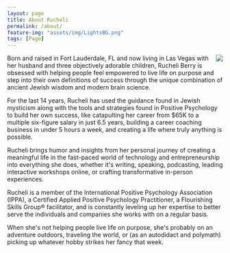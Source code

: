 ```yaml
---
layout: page
title: About Rucheli
permalink: /about/
feature-img: "assets/img/LightsBG.png"
tags: [Page]
---
```


<img src="https://kajabi-storefronts-production.kajabi-cdn.com/kajabi-storefronts-production/themes/2148335486/settings_images/PJGTznfeTwCh0XpJQ20N_BerryFamilyJune2021-01676.jpg" style="display: block; max-width: 50%; height: auto; float: right;"> Born and raised in Fort Lauderdale, FL and now living in Las Vegas with her husband and three objectively adorable children, Rucheli Berry is obsessed with helping people feel empowered to live life on purpose and step into their own definitions of success through the unique combination of ancient Jewish wisdom and modern brain science.

For the last 14 years, Rucheli has used the guidance found in Jewish mysticism along with the tools and strategies found in Positive Psychology to build her own success, like catapulting her career from $65K to a multiple six-figure salary in just 6.5 years, building a career coaching business in under 5 hours a week, and creating a life where truly anything is possible.

Rucheli brings humor and insights from her personal journey of creating a meaningful life in the fast-paced world of technology and entrepreneurship into everything she does, whether it's writing, speaking, podcasting, leading interactive workshops online, or crafting transformative in-person experiences.

Rucheli is a member of the International Positive Psychology Association (IPPA), a Certified Applied Positive Psychology Practitioner, a Flourishing Skills Group® facilitator, and is constantly leveling up her expertise to better serve the individuals and companies she works with on a regular basis.

When she's not helping people live life on purpose, she's probably on an adventure outdoors, traveling the world, or (as an autodidact and polymath) picking up whatever hobby strikes her fancy that week.
